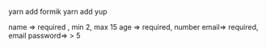 yarn add formik
yarn add yup


name => required , min 2, max 15
age => required, number
email=> required, email
password=> > 5
